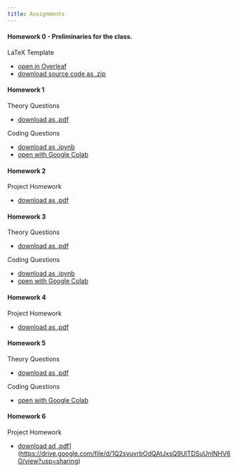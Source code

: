 ```yaml
---
title: Assignments
---
```


#### Homework 0 - Preliminaries for the class.

LaTeX Template
* [open in Overleaf](https://www.overleaf.com/read/htqrwnmkshwb)
* [download source code as .zip](https://www.overleaf.com/project/64f772823442779706895f8f/download/zip)

#### Homework 1

Theory Questions
* [download as .pdf](https://drive.google.com/file/d/1H5qod0zeTeFGDns4gxTouUEQHMvzp_b1/view?usp=sharing)

Coding Questions
* [download as .ipynb](https://drive.google.com/file/d/1lgW5EtAH2vXPXTTQ92KT_yf9QyrX-xur/view?usp=sharing)
* [open with Google Colab](https://colab.research.google.com/drive/1uDhvLfXpki161_W-4JZ5v_QphJpy5rQk)

#### Homework 2

Project Homework
* [download as .pdf](https://drive.google.com/file/d/1mwtPD-Fg2thbJvSs49LGh-79SYOrweeD/view?usp=sharing)


#### Homework 3

Theory Questions
* [download as .pdf](https://drive.google.com/file/d/1PcVxX7Mes46wzbVkbtzwpBc9u7Sy4FSW/view?usp=sharing)

Coding Questions
* [download as .ipynb](https://colab.research.google.com/drive/1vxZ-r32JFj9Dzq7L_lsJWT7EvdEZkOSn?usp=sharing)
* [open with Google Colab](https://colab.research.google.com/drive/1vxZ-r32JFj9Dzq7L_lsJWT7EvdEZkOSn?usp=sharing)

#### Homework 4  
 Project Homework
 * [download as .pdf](https://drive.google.com/file/d/18tSVj6Z7CCGgAbXsuw_SkMFMTTcP6RSM/view?usp=sharing)

#### Homework 5

Theory Questions
* [download as .pdf](https://drive.google.com/file/d/1zHwc5VFiaRSihwXur8oJOpEbrLsLV2-E/view?usp=sharing)

Coding Questions
* [open with Google Colab](https://colab.research.google.com/drive/11M7Ngo-Ep_rvCuPiVE35wkTcqahoCSit?usp=sharing)

#### Homework 6  
 Project Homework
 * [download ad .pdf]([)](https://drive.google.com/file/d/1Q2syuvrbOdQAtJxsQ9UlTDSuUnINHV6O/view?usp=sharing)
